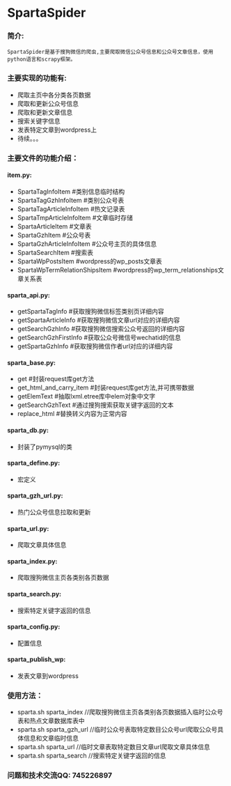 
# SpartaSpider

### 简介: ###
	SpartaSpider是基于搜狗微信的爬虫,主要爬取微信公众号信息和公众号文章信息，使用python语言和scrapy框架。

### 主要实现的功能有: ###
* 爬取主页中各分类各页数据
* 爬取和更新公众号信息
* 爬取和更新文章信息
* 搜索关键字信息
* 发表特定文章到wordpress上
* 待续。。。

### 主要文件的功能介绍： ###

#### item.py:
* SpartaTagInfoItem #类别信息临时结构
* SpartaTagGzhInfoItem #类别公众号表
* SpartaTagArticleInfoItem #热文记录表
* SpartaTmpArticleInfoItem #文章临时存储
* SpartaArticleItem #文章表
* SpartaGzhItem #公众号表
* SpartaGzhArticleInfoItem #公众号主页的具体信息
* SpartaSearchItem #搜索表
* SpartaWpPostsItem #wordpress的wp_posts文章表
* SpartaWpTermRelationShipsItem #wordpress的wp_term_relationships文章关系表
 
#### sparta_api.py: ####
* getSpartaTagInfo #获取搜狗微信标签类别页详细内容
* getSpartaArticleInfo #获取搜狗微信文章url对应的详细内容
* getSearchGzhInfo #获取搜狗微信搜索公众号返回的详细内容
* getSearchGzhFirstInfo #获取公众号微信号wechatid的信息
* getSpartaGzhInfo #获取搜狗微信作者url对应的详细内容
	
#### sparta_base.py: ####
* get #封装request库get方法
* get_html_and_carry_item #封装request库get方法,并可携带数据
* getElemText #抽取lxml.etree库中elem对象中文字
* getSearchGzhText #通过搜狗搜索获取关键字返回的文本
* replace_html #替换转义内容为正常内容
	
#### sparta_db.py:
* 封装了pymysql的类
	
#### sparta_define.py: 
* 宏定义
	
#### sparta_gzh_url.py:
* 热门公众号信息拉取和更新

#### sparta_url.py: 
* 爬取文章具体信息

#### sparta_index.py:
* 爬取搜狗微信主页各类别各页数据

#### sparta_search.py:
* 搜索特定关键字返回的信息

#### sparta_config.py: 
* 配置信息

#### sparta_publish_wp: 
* 发表文章到wordpress

### 使用方法： ###
* sparta.sh sparta_index    //爬取搜狗微信主页各类别各页数据插入临时公众号表和热点文章数据库表中
* sparta.sh sparta_gzh_url  //临时公众号表取特定数目公众号url爬取公众号具体信息和文章临时信息
* sparta.sh sparta_url      //临时文章表取特定数目文章url爬取文章具体信息
* sparta.sh sparta_search   //搜索特定关键字返回的信息

### 问题和技术交流QQ: 745226897 ###
